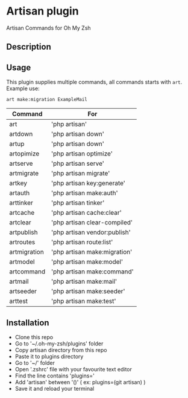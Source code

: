 #  Artisan plugin  #

Artisan Commands for Oh My Zsh

##  Description  ##


##  Usage  ##

This plugin supplies multiple commands, all commands starts with `art`. 
Example use:

```
art make:migration ExampleMail
```


| Command      | For |
|------------------|----------|
| art | 'php artisan' |
| artdown | 'php artisan down' |
| artup | 'php artisan down' |
| artopimize | 'php artisan optimize' |
| artserve | 'php artisan serve' |
| artmigrate | 'php artisan migrate' |
| artkey | 'php artisan key:generate' |
| artauth | 'php artisan make:auth' |
| arttinker | 'php artisan tinker' |
| artcache | 'php artisan cache:clear' |
| artclear | 'php artisan clear-compiled' |
| artpublish | 'php artisan vendor:publish' |
| artroutes | 'php artisan route:list' |
| artmigration | 'php artisan make:migration' |
| artmodel | 'php artisan make:model' |
| artcommand | 'php artisan make:command' |
| artmail | 'php artisan make:mail' |
| artseeder | 'php artisan make:seeder' |
| arttest | 'php artisan make:test' |



##  Installation  ##

- Clone this repo
- Go to '~/.oh-my-zsh/plugins' folder
- Copy artisan directory from this repo
- Paste it to plugins directory
- Go to '~/' folder
- Open '.zshrc' file with your favourite text editor
- Find the line contains 'plugins='
- Add 'artisan' between '()' ( ex: plugins=(git artisan) )
- Save it and reload your terminal
